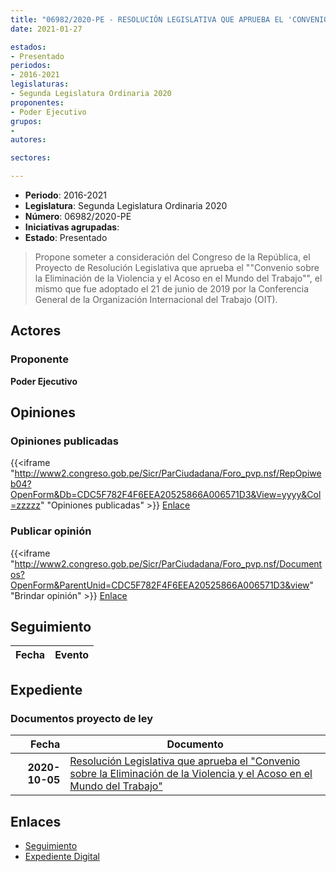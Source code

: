 ```yaml
---
title: "06982/2020-PE - RESOLUCIÓN LEGISLATIVA QUE APRUEBA EL 'CONVENIO SOBRE LA ELIMINACIÓN DE LA VIOLENCIA Y EL ACOSO EN EL MUNDO DEL TRABAJO'"
date: 2021-01-27

estados:
- Presentado
periodos:
- 2016-2021
legislaturas:
- Segunda Legislatura Ordinaria 2020
proponentes:
- Poder Ejecutivo
grupos:
- 
autores:

sectores:

---
```

- **Periodo**: 2016-2021
- **Legislatura**: Segunda Legislatura Ordinaria 2020
- **Número**: 06982/2020-PE
- **Iniciativas agrupadas**: 
- **Estado**: Presentado

> Propone someter a consideración del Congreso de la República, el Proyecto de Resolución Legislativa que aprueba el ""Convenio sobre la Eliminación de la Violencia y el Acoso en el Mundo del Trabajo"", el mismo que fue adoptado el 21 de junio de 2019 por la Conferencia General de la Organización Internacional del Trabajo (OIT).


## Actores

### Proponente

**Poder Ejecutivo**

## Opiniones

### Opiniones publicadas

{{<iframe "http://www2.congreso.gob.pe/Sicr/ParCiudadana/Foro_pvp.nsf/RepOpiweb04?OpenForm&Db=CDC5F782F4F6EEA20525866A006571D3&View=yyyy&Col=zzzzz" "Opiniones publicadas" >}}
[Enlace](http://www2.congreso.gob.pe/Sicr/ParCiudadana/Foro_pvp.nsf/RepOpiweb04?OpenForm&Db=CDC5F782F4F6EEA20525866A006571D3&View=yyyy&Col=zzzzz)

### Publicar opinión

{{<iframe "http://www2.congreso.gob.pe/Sicr/ParCiudadana/Foro_pvp.nsf/Documentos?OpenForm&ParentUnid=CDC5F782F4F6EEA20525866A006571D3&view" "Brindar opinión" >}}
[Enlace](http://www2.congreso.gob.pe/Sicr/ParCiudadana/Foro_pvp.nsf/Documentos?OpenForm&ParentUnid=CDC5F782F4F6EEA20525866A006571D3&view)


## Seguimiento

| Fecha | Evento |
|------:|--------|


## Expediente

### Documentos proyecto de ley

| Fecha | Documento |
|------:|-----------|
| **2020-10-05** | [Resolución Legislativa que aprueba el "Convenio sobre la Eliminación de la Violencia y el Acoso en el Mundo del Trabajo"](https://leyes.congreso.gob.pe/Documentos/2016_2021/Proyectos_de_Ley_y_de_Resoluciones_Legislativas/PL06982-20200127.pdf) |

## Enlaces

- [Seguimiento](http://www2.congreso.gob.pe/Sicr/TraDocEstProc/CLProLey2016.nsf/f7fff46988ca05b1052578e100829cc7/f30559c852cc050e0525866a00714a44?OpenDocument)
- [Expediente Digital](http://www2.congreso.gob.pe/Sicr/TraDocEstProc/Expvirt_2011.nsf/visbusqptramdoc1621/06982?opendocument)

